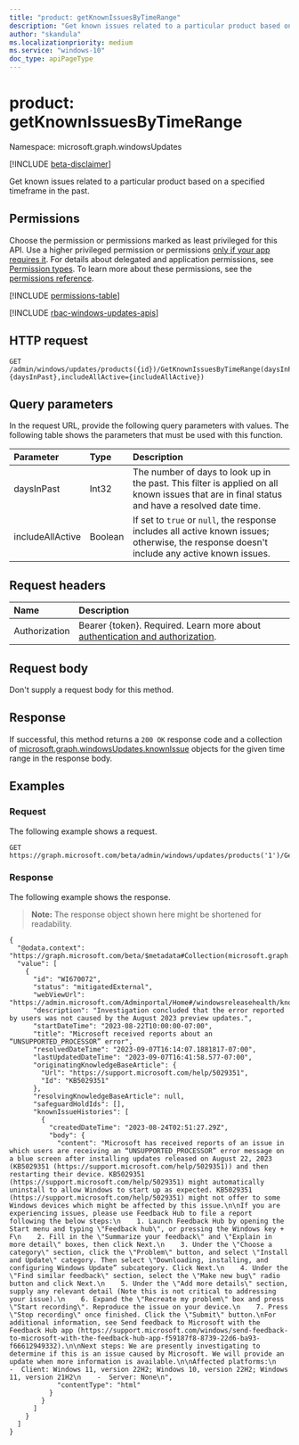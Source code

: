 ```yaml
---
title: "product: getKnownIssuesByTimeRange"
description: "Get known issues related to a particular product based on a specified timeframe in the past."
author: "skandula"
ms.localizationpriority: medium
ms.service: "windows-10"
doc_type: apiPageType
---
```


# product: getKnownIssuesByTimeRange

Namespace: microsoft.graph.windowsUpdates

[!INCLUDE [beta-disclaimer](../../includes/beta-disclaimer.md)]

Get known issues related to a particular product based on a specified timeframe in the past.

## Permissions
Choose the permission or permissions marked as least privileged for this API. Use a higher privileged permission or permissions [only if your app requires it](/graph/permissions-overview#best-practices-for-using-microsoft-graph-permissions). For details about delegated and application permissions, see [Permission types](/graph/permissions-overview#permission-types). To learn more about these permissions, see the [permissions reference](/graph/permissions-reference).

<!-- { "blockType": "permissions", "name": "windowsupdates_catalog_list_entries" } -->
[!INCLUDE [permissions-table](../includes/permissions/windowsupdates-catalog-list-entries-permissions.md)]

[!INCLUDE [rbac-windows-updates-apis](../includes/rbac-for-apis/rbac-windows-updates-apis.md)]


## HTTP request

<!-- {
  "blockType": "ignored"
}
-->
``` http
GET /admin/windows/updates/products({id})/GetKnownIssuesByTimeRange(daysInPast={daysInPast},includeAllActive={includeAllActive})
```

## Query parameters

In the request URL, provide the following query parameters with values.
The following table shows the parameters that must be used with this function.

|Parameter|Type|Description|
|:---|:---|:---|
|daysInPast|Int32|The number of days to look up in the past. This filter is applied on all known issues that are in final status and have a resolved date time.|
|includeAllActive|Boolean|If set to `true` or `null`, the response includes all active known issues; otherwise, the response doesn't include any active known issues.|

## Request headers

|Name|Description|
|:---|:---|
|Authorization|Bearer {token}. Required. Learn more about [authentication and authorization](/graph/auth/auth-concepts).|

## Request body

Don't supply a request body for this method.

## Response

If successful, this method returns a `200 OK` response code and a collection of [microsoft.graph.windowsUpdates.knownIssue](../resources/windowsupdates-knownissue.md) objects for the given time range in the response body.

## Examples

### Request

The following example shows a request.

<!-- {
  "blockType": "request",
  "name": "windowsupdates.GetKnownIssuesByTimeRange"
}
-->
``` http
GET https://graph.microsoft.com/beta/admin/windows/updates/products('1')/GetKnownIssuesByTimeRange(daysInPast=70,includeAllActive=false)
```

### Response

The following example shows the response.

>**Note:** The response object shown here might be shortened for readability.

<!-- {
  "blockType": "response",
  "truncated": true,
  "@odata.type": "Collection(microsoft.graph.windowsUpdates.knownIssue)"
}
-->
``` http
{
  "@odata.context": "https://graph.microsoft.com/beta/$metadata#Collection(microsoft.graph.windowsUpdates.knownIssue)",
  "value": [
    {
      "id": "WI670072",
      "status": "mitigatedExternal",
      "webViewUrl": "https://admin.microsoft.com/Adminportal/Home#/windowsreleasehealth/knownissues/:/issue/WI670072",
      "description": "Investigation concluded that the error reported by users was not caused by the August 2023 preview updates.",
      "startDateTime": "2023-08-22T10:00:00-07:00",
      "title": "Microsoft received reports about an “UNSUPPORTED_PROCESSOR” error",
      "resolvedDateTime": "2023-09-07T16:14:07.1881817-07:00",
      "lastUpdatedDateTime": "2023-09-07T16:41:58.577-07:00",
      "originatingKnowledgeBaseArticle": {
        "Url": "https://support.microsoft.com/help/5029351",
        "Id": "KB5029351"
      },
      "resolvingKnowledgeBaseArticle": null,
      "safeguardHoldIds": [],
      "knownIssueHistories": [
        {
          "createdDateTime": "2023-08-24T02:51:27.29Z",
          "body": {
            "content": "Microsoft has received reports of an issue in which users are receiving an “UNSUPPORTED_PROCESSOR” error message on a blue screen after installing updates released on August 22, 2023 (KB5029351 (https://support.microsoft.com/help/5029351)) and then restarting their device. KB5029351 (https://support.microsoft.com/help/5029351) might automatically uninstall to allow Windows to start up as expected. KB5029351 (https://support.microsoft.com/help/5029351) might not offer to some Windows devices which might be affected by this issue.\n\nIf you are experiencing issues, please use Feedback Hub to file a report following the below steps:\n    1. Launch Feedback Hub by opening the Start menu and typing \"Feedback hub\", or pressing the Windows key + F\n    2. Fill in the \"Summarize your feedback\" and \"Explain in more detail\" boxes, then click Next.\n    3. Under the \"Choose a category\" section, click the \"Problem\" button, and select \"Install and Update\" category. Then select \"Downloading, installing, and configuring Windows Update” subcategory. Click Next.\n    4. Under the \"Find similar feedback\" section, select the \"Make new bug\" radio button and click Next.\n    5. Under the \"Add more details\" section, supply any relevant detail (Note this is not critical to addressing your issue).\n    6. Expand the \"Recreate my problem\" box and press \"Start recording\". Reproduce the issue on your device.\n    7. Press \"Stop recording\" once finished. Click the \"Submit\" button.\nFor additional information, see Send feedback to Microsoft with the Feedback Hub app (https://support.microsoft.com/windows/send-feedback-to-microsoft-with-the-feedback-hub-app-f59187f8-8739-22d6-ba93-f66612949332).\n\nNext steps: We are presently investigating to determine if this is an issue caused by Microsoft. We will provide an update when more information is available.\n\nAffected platforms:\n    -  Client: Windows 11, version 22H2; Windows 10, version 22H2; Windows 11, version 21H2\n    -  Server: None\n",
            "contentType": "html"
          }
        }
      ]
    }
  ]
}
```
